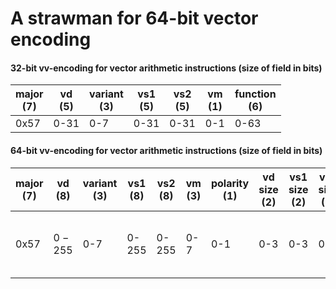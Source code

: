 # A strawman for 64-bit vector encoding

#### 32-bit vv-encoding for vector arithmetic instructions (size of field in bits)

| major <br> (7) | vd <br> (5) | variant <br> (3) | vs1 <br> (5) | vs2 <br> (5) | vm <br> (1) | function <br> (6) |
|----------------|-------------|------------------|--------------|--------------|-------------|-------------------|          
| 0x57           |  0-31       | 0-7              | 0-31         | 0-31         | 0-1         | 0-63              |

#### 64-bit vv-encoding for vector arithmetic instructions (size of field in bits)

| major <br> (7) | vd <br> (8) | variant <br> (3) | vs1 <br> (8) | vs2 <br> (8) | vm <br> (3) | polarity <br> (1) | vd size <br> (2) | vs1 size <br> (2) | vs2 size <br> (2) | LMUL <br> (3) | vtma <br> (2) | vrnd <br> (2) |function <br> (6) | suffix <br> (7) | 
|----------------|-------------|------------------|--------------|--------------|-------------|-------------------|------------------|-------------------|-------------------|---------------|---------------|---------------|------------------|-----------------|          
| 0x57           |  $0-255$      | 0-7              | 0-255        | 0-255        | 0-7         | 0-1               | 0-3              | 0-3               | 0-3               | 0-7           | 0-3           | 0-3           | bbbnnn <br> ${\sf nnn} \neq 111$ | 1111111         |
